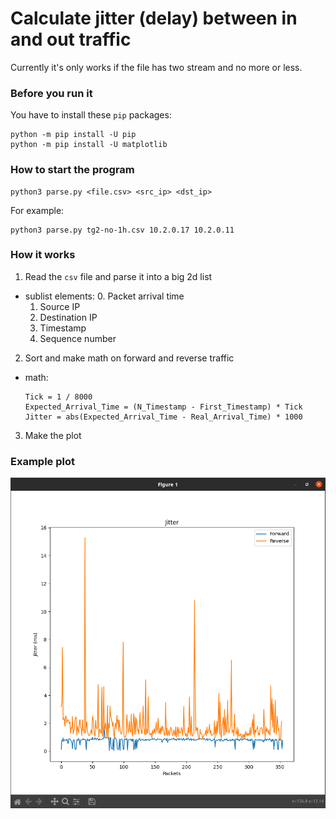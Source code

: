# Calculate jitter (delay) between in and out traffic

Currently it's only works if the file has two stream and no more or less.

### Before you run it

You have to install these `pip` packages: 

```
python -m pip install -U pip
python -m pip install -U matplotlib
```

### How to start the program 

```
python3 parse.py <file.csv> <src_ip> <dst_ip>
```

For example: 
```
python3 parse.py tg2-no-1h.csv 10.2.0.17 10.2.0.11
```

### How it works

1. Read the `csv` file and parse it into a big 2d list
  - sublist elements: 
    0. Packet arrival time 
    1. Source IP
    2. Destination IP
    3. Timestamp
    4. Sequence number
2. Sort and make math on forward and reverse traffic 
  - math:
    ``` 
    Tick = 1 / 8000
    Expected_Arrival_Time = (N_Timestamp - First_Timestamp) * Tick
    Jitter = abs(Expected_Arrival_Time - Real_Arrival_Time) * 1000
    ```
3. Make the plot

### Example plot

![Example](./example_plot.png)

